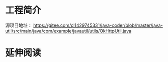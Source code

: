 # 工程简介
源项目地址：
https://gitee.com/cl1429745331/java-coder/blob/master/java-util/src/main/java/com/example/javautil/utils/OkHttpUtil.java


# 延伸阅读

